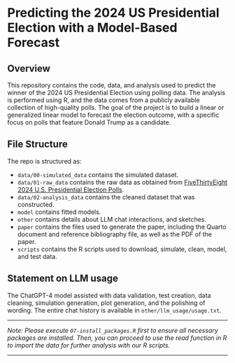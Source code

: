 # Predicting the 2024 US Presidential Election with a Model-Based Forecast

## Overview

This repository contains the code, data, and analysis used to predict the winner of the 2024 US Presidential Election using polling data. The analysis is performed using R, and the data comes from a publicly available collection of high-quality polls. The goal of the project is to build a linear or generalized linear model to forecast the election outcome, with a specific focus on polls that feature Donald Trump as a candidate.

## File Structure

The repo is structured as:

-   `data/00-simulated_data` contains the simulated dataset.
-   `data/01-raw_data` contains the raw data as obtained from [FiveThirtyEight 2024 U.S. Presidential Election Polls](https://projects.fivethirtyeight.com/polls/president-general/2024/national/).
-   `data/02-analysis_data` contains the cleaned dataset that was constructed.
-   `model` contains fitted models. 
-   `other` contains details about LLM chat interactions, and sketches.
-   `paper` contains the files used to generate the paper, including the Quarto document and reference bibliography file, as well as the PDF of the paper.
-   `scripts` contains the R scripts used to download, simulate, clean, model, and test data.

## Statement on LLM usage

The ChatGPT-4 model assisted with data validation, test creation, data cleaning, simulation generation, plot generation, and the polishing of wording. The entire chat history is available in `other/llm_usage/usage.txt`.

------------------------------------------------------------------------

*Note: Please execute `07-install_packages.R` first to ensure all necessary packages are installed. Then, you can proceed to use the read function in R to import the data for further analysis with our R scripts.*

------------------------------------------------------------------------
